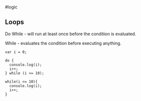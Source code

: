   #logic
  
  ## Loops
  Do While - will run at least once before the condition is evaluated.
  
  While - evaluates the condition before executing anything.
  
  ```
  var i = 0;
  
  do {
    console.log(i);
    i++;
  } while (i <= 10);
  
  while(i <= 10){
    console.log(i);
    i++;
  }
  ```
  
